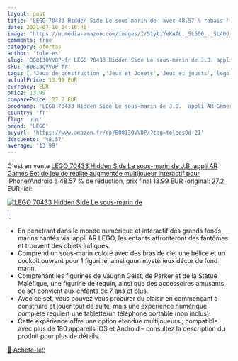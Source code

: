```yaml
---
layout: post
title: 'LEGO 70433 Hidden Side Le sous-marin de  avec 48.57 % rabais '
date: 2021-07-18 14:16:48
image: 'https://m.media-amazon.com/images/I/51ytiYeKAfL._SL500_._SL400_.jpg'
comments: true
category: ofertas
author: 'tole.es'
slug: 'B0813QVVDP-fr LEGO 70433 Hidden Side Le sous-marin de J.B. appli AR...'
sku: 'B0813QVVDP-fr'
tags: [ 'Jeux de construction','Jeux et Jouets','Jeux et jouets','lego', ]
actualPrice: 13.99 EUR
currency: EUR
price: 13.99
comparePrice: 27.2 EUR
prodname: 'LEGO 70433 Hidden Side Le sous-marin de J.B.  appli AR Games  Set de jeu de réalité augmentée multijoueur interactif pour iPhone/Android'
country: 'fr'
flag: '🇫🇷'
brand: 'LEGO'
buyurl: 'https://www.amazon.fr/dp/B0813QVVDP/?tag=tolees0d-21'
descuento: '48.57'
average: '13.99'
---
```


C'est en vente [LEGO 70433 Hidden Side Le sous-marin de J.B.  appli AR Games  Set de jeu de réalité augmentée multijoueur interactif pour iPhone/Android](https://www.amazon.fr/dp/B0813QVVDP/?tag=tolees0d-21)  à  48.57 % de réduction, prix final  13.99 EUR (original: 27.2 EUR) ici:

[![LEGO 70433 Hidden Side Le sous-marin de ](https://m.media-amazon.com/images/I/51ytiYeKAfL._SL500_._SL400_.jpg)](https://www.amazon.fr/dp/B0813QVVDP/?tag=tolees0d-21)

ℹ️:

- En pénétrant dans le monde numérique et interactif des grands fonds marins hantés via lappli AR LEGO, les enfants affronteront des fantômes et trouvent des objets ludiques.
- Comprend un sous-marin coloré avec des bras de clé, une hélice et un cockpit ouvrant pour 1 figurine, ainsi quun mystérieux décor de fond marin.
- Comprenant les figurines de Vaughn Geist, de Parker et de la Statue Maléfique, une figurine de requin, ainsi que des accessoires amusants, ce set convient aux enfants de 7 ans et plus.
- Avec ce set, vous pouvez vous procurer du plaisir en commençant à construire et jouer tout de suite, mais une expérience numérique complète requiert une tablette/un téléphone portable (non inclus).
- Cette expérience offre une option étendue multijoueurs ; compatible avec plus de 180 appareils iOS et Android – consultez la description du produit pour plus de détails.

[🛒 Achète-le!!](https://www.amazon.fr/dp/B0813QVVDP/?tag=tolees0d-21)
